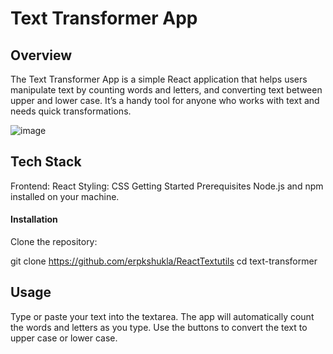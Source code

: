   <h1>Text Transformer App</h1>

<h2>Overview</h2>
<p>The Text Transformer App is a simple React application that helps users manipulate text by counting words and letters, and converting text between upper and lower case. It’s a handy tool for anyone who works with text and needs quick transformations.</p>



![image](https://github.com/user-attachments/assets/5b96d07c-85b7-4aa4-bce5-fce4a2dd69ee)

<h2>Tech Stack</h2>

Frontend: React
Styling: CSS
Getting Started
Prerequisites
Node.js and npm installed on your machine.
<h4>Installation</h4>
Clone the repository:

git clone https://github.com/erpkshukla/ReactTextutils
cd text-transformer

<h2>Usage</h2>

<p>Type or paste your text into the textarea.
The app will automatically count the words and letters as you type.
Use the buttons to convert the text to upper case or lower case.</p>

